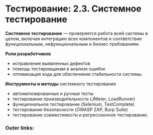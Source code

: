 

# Тестирование: **2.3. Системное тестирование**

**Системное тестирование** — проверяется работа всей системы в целом, включая интеграцию всех компонентов и соответствие функциональным, нефункциональным и бизнес-требованиям.

**Роли разработчиков** 
- исправление выявленных дефектов
- помощь тестировщикам в анализе ошибок
- оптимизация кода для обеспечения стабильности системы. 

**Инструменты и методы** системного тестирования 
- автоматизированные и ручные тесты
- тестирование производительности (JMeter, LoadRunner)
- функциональное тестирование (Selenium, TestComplete)
- тестирование безопасности (OWASP ZAP, Burp Suite)
- тестирование совместимости и регрессионное тестирование.
### Outer links:

